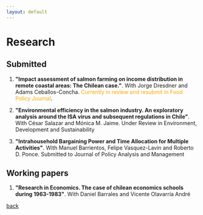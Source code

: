 ```yaml
---
layout: default
---
```


# Research

## Submitted
1.  **"Impact assessment of salmon farming on income distribution in remote coastal areas: The Chilean case."**. With Jorge Dresdner and Adams Ceballos-Concha. <span style="color:orange">Currently in review and resubmit in Food Policy Journal</span>.

2. **"Environmental efficiency in the salmon industry. An exploratory analysis around the ISA virus and subsequent regulations in Chile"**. With  César Salazar and Mónica M. Jaime. Under Review in Environment, Development and Sustainability

3.  **"Intrahousehold Bargaining Power and Time Allocation for Multiple Activities"**. With Manuel Barrientos, Felipe Vasquez-Lavin and Roberto D. Ponce. Submitted to Journal of Policy Analysis and Management

## Working papers  

1. **"Research in Economics. The case of chilean economics schools during 1963-1983"**. With Daniel Barrales and Vicente Olavarría André 


[back](./)

